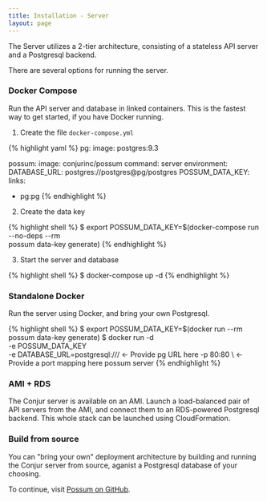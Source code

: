 ```yaml
---
title: Installation - Server
layout: page
---
```


The Server utilizes a 2-tier architecture, consisting of a stateless API server
and a Postgresql backend. 

There are several options for running the server.

### Docker Compose

Run the API server and database in linked containers. 
This is the fastest way to get started, if you have Docker running.

1) Create the file `docker-compose.yml`

{% highlight yaml %}
pg:
  image: postgres:9.3

possum:
  image: conjurinc/possum
  command: server
  environment:
    DATABASE_URL: postgres://postgres@pg/postgres
    POSSUM_DATA_KEY:
  links:
  - pg:pg
{% endhighlight %}

2) Create the data key

{% highlight shell %}
$ export POSSUM_DATA_KEY=$(docker-compose run --no-deps --rm \
  possum data-key generate)
{% endhighlight %}

3) Start the server and database

{% highlight shell %}
$ docker-compose up -d 
{% endhighlight %}

### Standalone Docker

Run the server using Docker, and bring your own Postgresql.

{% highlight shell %}
$ export POSSUM_DATA_KEY=$(docker run --rm possum data-key generate)
$ docker run -d \
  -e POSSUM_DATA_KEY \
  -e DATABASE_URL=postgresql:/// <- Provide pg URL here
  -p 80:80 \ <- Provide a port mapping here
  possum server
{% endhighlight %}

### AMI + RDS

The Conjur server is available on an AMI. Launch a load-balanced pair of API servers
from the AMI, and connect them to an RDS-powered Postgresql backend. This
whole stack can be launched using CloudFormation.

### Build from source

You can "bring your own" deployment architecture by building and running the
Conjur server from source, aganist a Postgresql database of your choosing.

To continue, visit [Possum on GitHub](https://github.com/conjurinc/possum).
